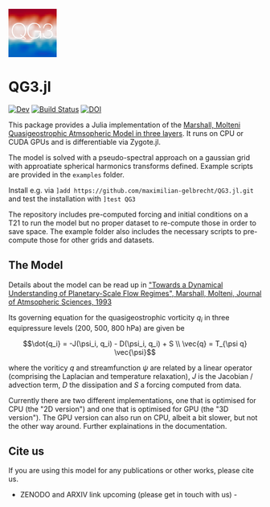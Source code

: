 ![QG3 Logo](logo.png)

# QG3.jl

[![Dev](https://img.shields.io/badge/docs-dev-blue.svg)](https://maximilian-gelbrecht.github.io/QG3.jl/dev/)
[![Build Status](https://github.com/maximilian-gelbrecht/QG3.jl/actions/workflows/CI.yml/badge.svg?branch=main)](https://github.com/maximilian-gelbrecht/QG3.jl/actions/workflows/CI.yml?query=branch%3Amain)
[![DOI](https://zenodo.org/badge/807073084.svg)](https://doi.org/10.5281/zenodo.14547915)

This package provides a Julia implementation of the [Marshall, Molteni Quasigeostrophic Atmsopheric Model in three layers](https://journals.ametsoc.org/view/journals/atsc/50/12/1520-0469_1993_050_1792_taduop_2_0_co_2.xml). It runs on CPU or CUDA GPUs and is differentiable via Zygote.jl.

The model is solved with a pseudo-spectral approach on a gaussian grid with approatiate spherical harmonics transforms defined. Example scripts are provided in the `examples` folder.

Install e.g. via `]add https://github.com/maximilian-gelbrecht/QG3.jl.git` and test the installation with `]test QG3`

The repository includes pre-computed forcing and initial conditions on a T21 to run the model but no proper dataset to re-compute those in order to save space. The example folder also includes the necessary scripts to pre-compute those for other grids and datasets. 

## The Model

Details about the model can be read up in ["Towards a Dynamical Understanding of Planetary-Scale Flow Regimes", Marshall, Molteni, Journal of Atmsopheric Sciences, 1993](https://journals.ametsoc.org/view/journals/atsc/50/12/1520-0469_1993_050_1792_taduop_2_0_co_2.xml)

Its governing equation for the quasigeostrophic vorticity $`q_i`$ in three equipressure levels (200, 500, 800 hPa) are given be

```math
\dot{q_i} = -J(\psi_i, q_i) - D(\psi_i, q_i) + S \\
\vec{q} = T_{\psi q} \vec{\psi}
```
where the voriticy $`q`$ and streamfunction $`\psi`$ are related by a linear operator (comprising the Laplacian and temperature relaxation), $`J`$ is the Jacobian / advection term, $`D`$ the dissipation and $`S`$ a forcing computed from data.

Currently there are two different implementations, one that is optimised for CPU (the "2D version") and one that is optimised for GPU (the "3D version"). The GPU version can also run on CPU, albeit a bit slower, but not the other way around. Further explainations in the documentation.

## Cite us 

If you are using this model for any publications or other works, please cite us. 

- ZENODO and ARXIV link upcoming (please get in touch with us) - 
